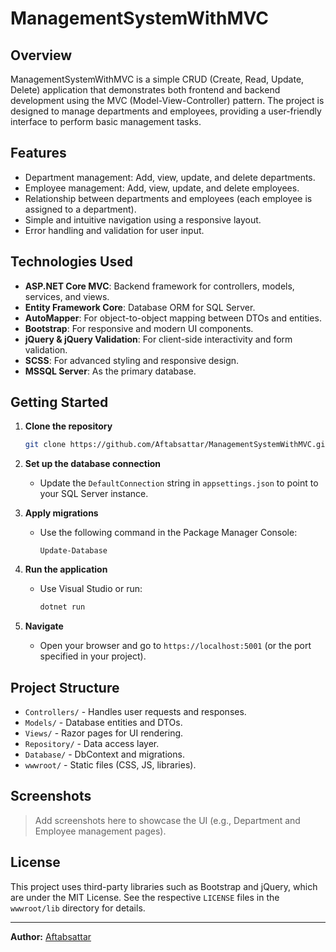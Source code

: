 # ManagementSystemWithMVC

## Overview

ManagementSystemWithMVC is a simple CRUD (Create, Read, Update, Delete) application that demonstrates both frontend and backend development using the MVC (Model-View-Controller) pattern. The project is designed to manage departments and employees, providing a user-friendly interface to perform basic management tasks.

## Features

- Department management: Add, view, update, and delete departments.
- Employee management: Add, view, update, and delete employees.
- Relationship between departments and employees (each employee is assigned to a department).
- Simple and intuitive navigation using a responsive layout.
- Error handling and validation for user input.

## Technologies Used

- **ASP.NET Core MVC**: Backend framework for controllers, models, services, and views.
- **Entity Framework Core**: Database ORM for SQL Server.
- **AutoMapper**: For object-to-object mapping between DTOs and entities.
- **Bootstrap**: For responsive and modern UI components.
- **jQuery & jQuery Validation**: For client-side interactivity and form validation.
- **SCSS**: For advanced styling and responsive design.
- **MSSQL Server**: As the primary database.

## Getting Started

1. **Clone the repository**
   ```bash
   git clone https://github.com/Aftabsattar/ManagementSystemWithMVC.git
   ```

2. **Set up the database connection**
   - Update the `DefaultConnection` string in `appsettings.json` to point to your SQL Server instance.

3. **Apply migrations**
   - Use the following command in the Package Manager Console:
     ```
     Update-Database
     ```

4. **Run the application**
   - Use Visual Studio or run:
     ```bash
     dotnet run
     ```

5. **Navigate**
   - Open your browser and go to `https://localhost:5001` (or the port specified in your project).

## Project Structure

- `Controllers/` - Handles user requests and responses.
- `Models/` - Database entities and DTOs.
- `Views/` - Razor pages for UI rendering.
- `Repository/` - Data access layer.
- `Database/` - DbContext and migrations.
- `wwwroot/` - Static files (CSS, JS, libraries).

## Screenshots

> Add screenshots here to showcase the UI (e.g., Department and Employee management pages).

## License

This project uses third-party libraries such as Bootstrap and jQuery, which are under the MIT License. See the respective `LICENSE` files in the `wwwroot/lib` directory for details.

---

**Author:** [Aftabsattar](https://github.com/Aftabsattar)
